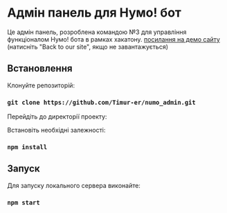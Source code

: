 # Адмін панель для Нумо! бот

Це адмін панель, розроблена командою №3 для управління функціоналом Нумо! бота в рамках хакатону. 
[посилання на демо сайту](https://numo-bot.netlify.app/segments) (натисніть "Back to our site", якщо не завантажується)


## Встановлення

Клонуйте репозиторій:

### `git clone https://github.com/Timur-er/numo_admin.git`

Перейдіть до директорії проекту:

Встановіть необхідні залежності:

### `npm install`

## Запуск

Для запуску локального сервера виконайте:

### `npm start`

